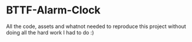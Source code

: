 # BTTF-Alarm-Clock
All the code, assets and whatnot needed to reproduce this project without doing all the hard work I had to do :)
